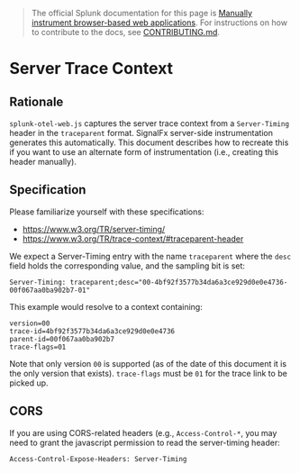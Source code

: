 > The official Splunk documentation for this page is [Manually instrument browser-based web applications](https://quickdraw.splunk.com/redirect/?product=Observability&location=github.rum.manual.instrumentation&version=current). For instructions on how to contribute to the docs, see [CONTRIBUTING.md](../CONTRIBUTING.md#documentation).

# Server Trace Context

## Rationale

`splunk-otel-web.js` captures the server trace context from a `Server-Timing` header in the `traceparent` format.  SignalFx
server-side instrumentation generates this automatically.  This document describes how to recreate this if you want to 
use an alternate form of instrumentation (i.e., creating this header manually).

## Specification

Please familiarize yourself with these specifications:
- <https://www.w3.org/TR/server-timing/>
- <https://www.w3.org/TR/trace-context/#traceparent-header>

We expect a Server-Timing entry with the name `traceparent` where the `desc` field holds the
corresponding value, and the sampling bit is set:

```http
Server-Timing: traceparent;desc="00-4bf92f3577b34da6a3ce929d0e0e4736-00f067aa0ba902b7-01"
```

This example would resolve to a context containing:

```.properties
version=00
trace-id=4bf92f3577b34da6a3ce929d0e0e4736
parent-id=00f067aa0ba902b7
trace-flags=01
```

Note that only version `00` is supported (as of the date of this document it is the only 
version that exists).  `trace-flags` must be `01` for the trace link to be picked up.

## CORS

If you are using CORS-related headers (e.g., `Access-Control-*`, you may need to grant the javascript permission to
read the server-timing header:

```http
Access-Control-Expose-Headers: Server-Timing
```

